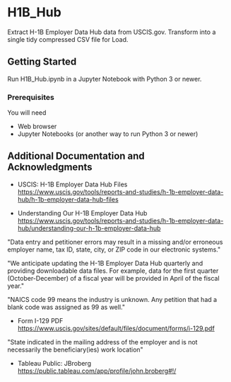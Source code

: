 # H1B_Hub

Extract H-1B Employer Data Hub data from USCIS.gov. 
Transform into a single tidy compressed CSV file for Load.

## Getting Started

Run H1B_Hub.ipynb in a Jupyter Notebook with Python 3 or newer.

### Prerequisites

You will need

* Web browser
* Jupyter Notebooks (or another way to run Python 3 or newer)


## Additional Documentation and Acknowledgments

* USCIS: H-1B Employer Data Hub Files
https://www.uscis.gov/tools/reports-and-studies/h-1b-employer-data-hub/h-1b-employer-data-hub-files

* Understanding Our H-1B Employer Data Hub
https://www.uscis.gov/tools/reports-and-studies/h-1b-employer-data-hub/understanding-our-h-1b-employer-data-hub

"Data entry and petitioner errors may result in a missing and/or erroneous employer name, tax ID, state, city, or ZIP code in our electronic systems."

"We anticipate updating the H-1B Employer Data Hub quarterly and providing downloadable data files. For example, data for the first quarter (October-December) of a fiscal year will be provided in April of the fiscal year."

"NAICS code 99 means the industry is unknown. Any petition that had a blank code was assigned as 99 as well."


* Form I-129 PDF
https://www.uscis.gov/sites/default/files/document/forms/i-129.pdf

"State indicated in the mailing address of the employer and is not necessarily the beneficiary(ies) work location"

* Tableau Public: JBroberg
https://public.tableau.com/app/profile/john.broberg#!/
